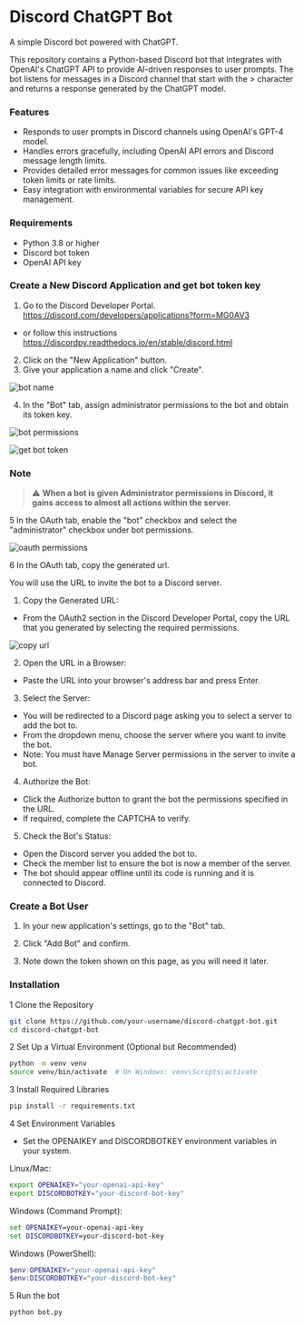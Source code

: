 # Discord ChatGPT Bot
A simple Discord bot powered with ChatGPT.

This repository contains a Python-based Discord bot that integrates with OpenAI's ChatGPT API to provide AI-driven responses to user prompts. The bot listens for messages in a Discord channel that start with the > character and returns a response generated by the ChatGPT model.

### Features

- Responds to user prompts in Discord channels using OpenAI's GPT-4 model.
- Handles errors gracefully, including OpenAI API errors and Discord message length limits.
- Provides detailed error messages for common issues like exceeding token limits or rate limits.
- Easy integration with environmental variables for secure API key management.

### Requirements

- Python 3.8 or higher 
- Discord bot token
- OpenAI API key


### Create a New Discord Application and get bot token key

1. Go to the Discord Developer Portal. https://discord.com/developers/applications?form=MG0AV3 
- or follow this instructions https://discordpy.readthedocs.io/en/stable/discord.html
2. Click on the "New Application" button.
3. Give your application a name and click "Create".
  
![bot name](https://github.com/user-attachments/assets/e743af70-aae4-4b6b-aaf1-c24dac1e69f3)

4. In the "Bot" tab, assign administrator permissions to the bot and obtain its token key.

![bot permissions](https://github.com/user-attachments/assets/ce82746e-c872-4d22-90ca-4ddc9d2cb4b4)

![get bot token ](https://github.com/user-attachments/assets/3809cef5-cc90-424c-87d4-abbc899d5ebe)

### Note
> ⚠️ **When a bot is given Administrator permissions in Discord, it gains access to almost all actions within the server.**

5 In the OAuth tab, enable the "bot" checkbox and select the "administrator" checkbox under bot permissions.

![oauth permissions](https://github.com/user-attachments/assets/6e67e188-02f5-4bd4-8b28-7eb734c30c09)

6 In the OAuth tab, copy the generated url.

You will use the URL to invite the bot to a Discord server.

1. Copy the Generated URL:

- From the OAuth2 section in the Discord Developer Portal, copy the URL that you generated by selecting the required permissions.

![copy url](https://github.com/user-attachments/assets/67da3486-845f-4caf-b354-fbda39feeb9d)


2. Open the URL in a Browser:

- Paste the URL into your browser's address bar and press Enter.
3. Select the Server:

- You will be redirected to a Discord page asking you to select a server to add the bot to.
- From the dropdown menu, choose the server where you want to invite the bot.
- Note: You must have Manage Server permissions in the server to invite a bot.
4. Authorize the Bot:

- Click the Authorize button to grant the bot the permissions specified in the URL.
- If required, complete the CAPTCHA to verify.
5. Check the Bot's Status:

- Open the Discord server you added the bot to.
- Check the member list to ensure the bot is now a member of the server.
- The bot should appear offline until its code is running and it is connected to Discord.



### Create a Bot User

1. In your new application's settings, go to the "Bot" tab.

2. Click "Add Bot" and confirm.

3. Note down the token shown on this page, as you will need it later.

### Installation

1 Clone the Repository
```bash
git clone https://github.com/your-username/discord-chatgpt-bot.git
cd discord-chatgpt-bot
```

2 Set Up a Virtual Environment (Optional but Recommended)
```bash
python -m venv venv
source venv/bin/activate  # On Windows: venv\Scripts\activate
```

3 Install Required Libraries
```bash
pip install -r requirements.txt
```

4 Set Environment Variables
- Set the OPENAIKEY and DISCORDBOTKEY environment variables in your system.

Linux/Mac:
```bash
export OPENAIKEY="your-openai-api-key"
export DISCORDBOTKEY="your-discord-bot-key"
```
Windows (Command Prompt):
```cmd
set OPENAIKEY=your-openai-api-key
set DISCORDBOTKEY=your-discord-bot-key
```
Windows (PowerShell):
```powershell
$env:OPENAIKEY="your-openai-api-key"
$env:DISCORDBOTKEY="your-discord-bot-key"
```

5 Run the bot
```bash
python bot.py
```
